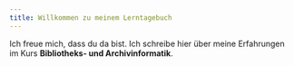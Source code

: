 ```yaml
---
title: Willkommen zu meinem Lerntagebuch
---
```


Ich freue mich, dass du da bist. Ich schreibe hier über meine Erfahrungen im Kurs **Bibliotheks- und Archivinformatik**.
